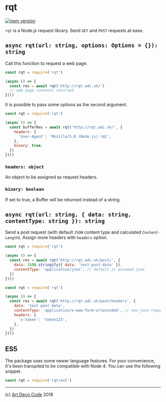 # rqt

[![npm version](https://badge.fury.io/js/rqt.svg)](https://badge.fury.io/js/rqt)

`rqt` is a Node.js request library. Send `GET` and `POST` requests at ease.

## `async rqt(url: string, options: Options = {}): string`

Call this function to request a web page.

```js
const rqt = require('rqt')

(async () => {
  const res = await rqt('http://rqt.adc.sh/')
  // web page contents returned
})()
```

It is possible to pass some options as the second argument.

```js
const rqt = require('rqt')

(async () => {
  const bufferRes = await rqt('http://rqt.adc.sh/', {
    headers: {
      'User-Agent': 'Mozilla/5.0 (Node.js) rqt',
    },
    binary: true,
  })
})()
```

### `headers: object`

An object to be assigned as request headers.

### `binary: boolean`

If set to true, a Buffer will be returned instead of a string.

## `async rqt(url: string, { data: string, contentType: string }): string`

Send a post request (with default `JSON` content type and calculated
`Content-Length`). Assign more headers with `headers` option.

```js
const rqt = require('rqt')

(async () => {
  const res = await rqt('http://rqt.adc.sh/post/', {
    data: JSON.stringify({ data: 'test-post-data' }),
    contentType: 'application/json', // default is assumed json
  })
})()
```

```js
const rqt = require('rqt')

(async () => {
  const res = await rqt('http://rqt.adc.sh/post/headers', {
    data: 'test post data',
    contentType: 'application/x-www-form-urlencoded', // non-json request
    headers: {
      'x-token': 'token123',
    },
  })
})()
```

## ES5

The package uses some newer language features. For your convenience, it's been
transpiled to be compatible with Node 4. You can use the following snippet.

```js
const rqt = require('rqt/es5')
```

---

(c) [Art Deco Code](https://artdeco.bz) 2018
